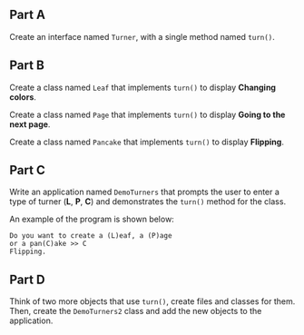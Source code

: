 ## Part A
Create an interface named `Turner`, with a single method named `turn()`. 

## Part B
Create a class named `Leaf` that implements `turn()` to display **Changing colors**. 

Create a class named `Page` that implements `turn()` to display **Going to the next page**. 

Create a class named `Pancake` that implements `turn()` to display **Flipping**.

## Part C
Write an application named `DemoTurners` that prompts the user to enter a type of turner (**L**, **P**, **C**) and demonstrates the `turn()` method for the class.

An example of the program is shown below:
```
Do you want to create a (L)eaf, a (P)age
or a pan(C)ake >> C
Flipping.
```

## Part D
Think of two more objects that use `turn()`, create files and classes for them. Then, create the `DemoTurners2` class and add the new objects to the application.

